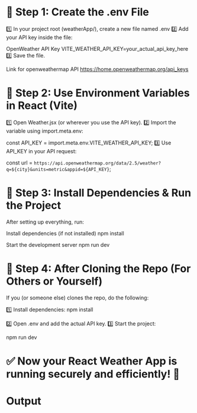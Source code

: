 # 🔸 Step 1: Create the .env File
1️⃣ In your project root (weatherApp/), create a new file named .env
2️⃣ Add your API key inside the file:

OpenWeather API Key
VITE_WEATHER_API_KEY=your_actual_api_key_here
3️⃣ Save the file.

 Link for openweathermap API https://home.openweathermap.org/api_keys

# 🔸 Step 2: Use Environment Variables in React (Vite)
1️⃣ Open Weather.jsx (or wherever you use the API key).
2️⃣ Import the variable using import.meta.env:


const API_KEY = import.meta.env.VITE_WEATHER_API_KEY;
3️⃣ Use API_KEY in your API request:

const url = `https://api.openweathermap.org/data/2.5/weather?q=${city}&units=metric&appid=${API_KEY}`;

# 🔸 Step 3: Install Dependencies & Run the Project
After setting up everything, run:

Install dependencies (if not installed)
npm install  

Start the development server
npm run dev

# 🔸 Step 4: After Cloning the Repo (For Others or Yourself)
If you (or someone else) clones the repo, do the following:

1️⃣ Install dependencies:
npm install


2️⃣ Open .env and add the actual API key.
3️⃣ Start the project:

npm run dev

 
# ✅ Now your React Weather App is running securely and efficiently! 🚀

#   Output 

